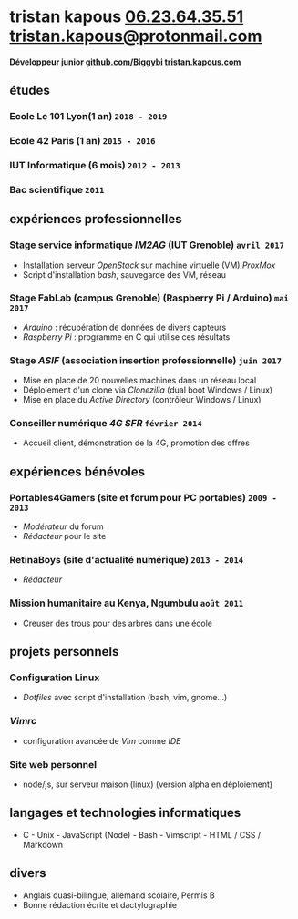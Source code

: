 # tristan kapous [06.23.64.35.51]() <tristan.kapous@protonmail.com>
#### Développeur junior [github.com/Biggybi](https://www.github.com/Biggybi) [tristan.kapous.com](https://www.tristankapous.com)
<!-- #### Développeur junior [github.com/Biggybi](www.github.com/Biggybi) -->

## études
### Ecole **Le 101** Lyon(1 an)									`2018 - 2019`
### Ecole **42** Paris (1 an)									`2015 - 2016`
### **IUT** Informatique (6 mois)									`2012 - 2013`
### **Bac** scientifique											`2011`

## expériences professionnelles
### Stage service informatique *IM2AG* (IUT Grenoble)				`avril 2017`
- Installation serveur *OpenStack* sur machine virtuelle (VM) *ProxMox*
- Script d'installation *bash*, sauvegarde des VM, réseau

### Stage FabLab (campus Grenoble) (Raspberry Pi / Arduino)			`mai 2017`
- *Arduino* : récupération de données de divers capteurs
- *Raspberry Pi* : programme en C qui utilise ces résultats

### Stage *ASIF* (association insertion professionnelle)			`juin 2017`
- Mise en place de 20 nouvelles machines dans un réseau local
- Déploiement d'un clone via *Clonezilla* (dual boot Windows / Linux)
- Mise en place du *Active Directory* (contrôleur Windows / Linux)

### Conseiller numérique *4G SFR*								`février 2014`
- Accueil client, démonstration de la 4G, promotion des offres

## expériences bénévoles

### Portables4Gamers (site et forum pour PC portables)			`2009 - 2013`
- *Modérateur* du forum
- *Rédacteur* pour le site

### RetinaBoys (site d'actualité numérique)						`2013 - 2014`
- *Rédacteur*

### Mission humanitaire au Kenya, Ngumbulu						`août 2011`
- Creuser des trous pour des arbres dans une école

## projets personnels
### Configuration Linux
- *Dotfiles* avec script d'installation (bash, vim, gnome...)

### *Vimrc*
- configuration avancée de *Vim* comme *IDE*

### Site web personnel
- node/js, sur serveur maison (linux) (version alpha en déploiement)

## langages et technologies informatiques

- C - Unix - JavaScript (Node) - Bash - Vimscript - HTML / CSS / Markdown

## divers
- Anglais quasi-bilingue, allemand scolaire, Permis B
- Bonne rédaction écrite et dactylographie
